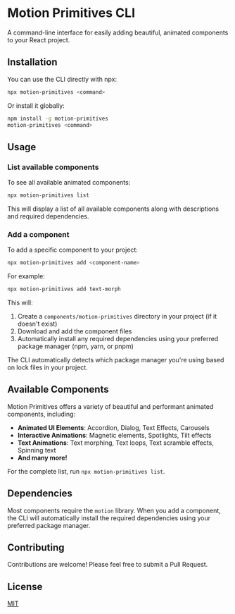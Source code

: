 # Motion Primitives CLI

A command-line interface for easily adding beautiful, animated components to your React project.

## Installation

You can use the CLI directly with npx:

```bash
npx motion-primitives <command>
```

Or install it globally:

```bash
npm install -g motion-primitives
motion-primitives <command>
```

## Usage

### List available components

To see all available animated components:

```bash
npx motion-primitives list
```

This will display a list of all available components along with descriptions and required dependencies.

### Add a component

To add a specific component to your project:

```bash
npx motion-primitives add <component-name>
```

For example:

```bash
npx motion-primitives add text-morph
```

This will:

1. Create a `components/motion-primitives` directory in your project (if it doesn't exist)
2. Download and add the component files
3. Automatically install any required dependencies using your preferred package manager (npm, yarn, or pnpm)

The CLI automatically detects which package manager you're using based on lock files in your project.

## Available Components

Motion Primitives offers a variety of beautiful and performant animated components, including:

- **Animated UI Elements**: Accordion, Dialog, Text Effects, Carousels
- **Interactive Animations**: Magnetic elements, Spotlights, Tilt effects
- **Text Animations**: Text morphing, Text loops, Text scramble effects, Spinning text
- **And many more!**

For the complete list, run `npx motion-primitives list`.

## Dependencies

Most components require the `motion` library. When you add a component, the CLI will automatically install the required dependencies using your preferred package manager.

## Contributing

Contributions are welcome! Please feel free to submit a Pull Request.

## License

[MIT](LICENSE)
